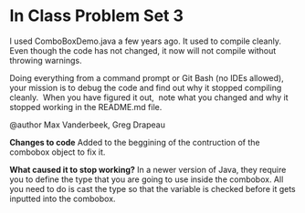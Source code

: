 # In Class Problem Set 3

I used ComboBoxDemo.java a few years ago.  It used to compile cleanly.  Even though the code has not changed, it now  will not compile without throwing warnings.

Doing everything from a command prompt or Git Bash (no IDEs allowed), your mission is to debug the code and find out why it stopped compiling cleanly.  When you have figured it out,  note what you changed and why it stopped working in the README.md file.

@author Max Vanderbeek, Greg Drapeau

**Changes to code**
Added <String> to the beggining of the contruction of the combobox object to fix it.

**What caused it to stop working?**
In a newer version of Java, they require you to define the type that you are going to use inside the combobox. All you need to do is cast the type so that the variable is checked before it gets inputted into the combobox.
